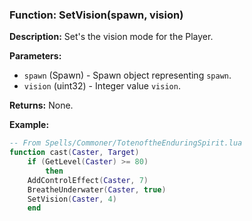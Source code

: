 ### Function: SetVision(spawn, vision)

**Description:**
Set's the vision mode for the Player.

**Parameters:**
- `spawn` (Spawn) - Spawn object representing `spawn`.
- `vision` (uint32) - Integer value `vision`.

**Returns:** None.

**Example:**

```lua
-- From Spells/Commoner/TotenoftheEnduringSpirit.lua
function cast(Caster, Target)
	if (GetLevel(Caster) >= 80) 
		then    
	AddControlEffect(Caster, 7)
	BreatheUnderwater(Caster, true)
	SetVision(Caster, 4)
	end
```
